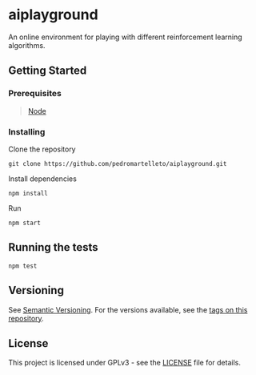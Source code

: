 # aiplayground

An online environment for playing with different reinforcement learning algorithms.

## Getting Started

### Prerequisites

> [Node](https://nodejs.org)

### Installing

Clone the repository

```
git clone https://github.com/pedromartelleto/aiplayground.git
```

Install dependencies

```
npm install
```

Run

```
npm start
```

## Running the tests

```
npm test
```

## Versioning

See [Semantic Versioning](http://semver.org/). For the versions available, see the [tags on this repository](https://github.com/pedromartelleto/mathweb/tags).

## License

This project is licensed under GPLv3 - see the [LICENSE](LICENSE) file for details.
